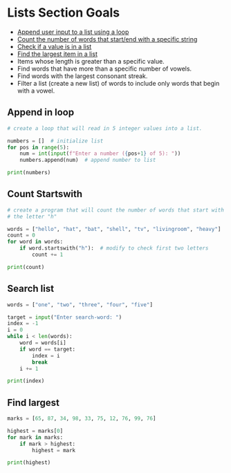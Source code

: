 # Lists Section Goals
- [Append user input to a list using a loop](#append-in-loop)
- [Count the number of words that start/end with a specific string](#count-startswith)
- [Check if a value is in a list](#search-list)
- [Find the largest item in a list](#find-largest)
- Items whose length is greater than a specific value.
- Find words that have more than a specific number of vowels.
- Find words with the largest consonant streak.
- Filter a list (create a new list) of words to include only words that begin with a vowel.

## Append in loop
```python
# create a loop that will read in 5 integer values into a list.

numbers = []  # initialize list
for pos in range(5):
    num = int(input(f"Enter a number ({pos+1} of 5): "))
    numbers.append(num)  # append number to list

print(numbers)
```

## Count Startswith
```python
# create a program that will count the number of words that start with 
# the letter "h"

words = ["hello", "hat", "bat", "shell", "tv", "livingroom", "heavy"]
count = 0
for word in words:
    if word.startswith("h"):  # modify to check first two letters
        count += 1

print(count)
```

## Search list
```python
words = ["one", "two", "three", "four", "five"]

target = input("Enter search-word: ")
index = -1
i = 0
while i < len(words):
    word = words[i]
    if word == target:
        index = i
        break
    i += 1

print(index)
```

## Find largest
```python
marks = [65, 87, 34, 98, 33, 75, 12, 76, 99, 76]

highest = marks[0]
for mark in marks:
    if mark > highest:
        highest = mark

print(highest)
```
